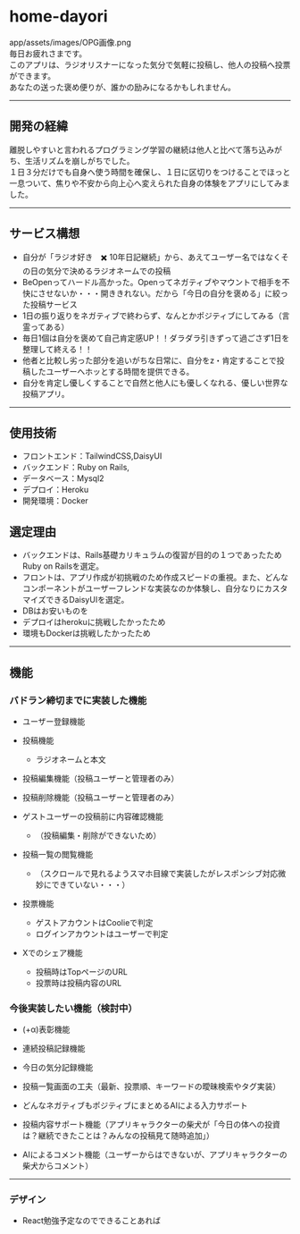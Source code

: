 # home-dayori
app/assets/images/OPG画像.png  
毎日お疲れさまです。  
このアプリは、ラジオリスナーになった気分で気軽に投稿し、他人の投稿へ投票ができます。  
あなたの送った褒め便りが、誰かの励みになるかもしれません。  

---
## 開発の経緯
離脱しやすいと言われるプログラミング学習の継続は他人と比べて落ち込みがち、生活リズムを崩しがちでした。  
１日３分だけでも自身へ使う時間を確保し、１日に区切りをつけることでほっと一息ついて、焦りや不安から向上心へ変えられた自身の体験をアプリにしてみました。  

---
## サービス構想
- 自分が「ラジオ好き　✖️ 10年日記継続」から、あえてユーザー名ではなくその日の気分で決めるラジオネームでの投稿
- BeOpenってハードル高かった。Openってネガティブやマウントで相手を不快にさせないか・・・開ききれない。だから「今日の自分を褒める」に絞った投稿サービス
- 1日の振り返りをネガティブで終わらず、なんとかポジティブにしてみる（言霊ってある）
- 毎日1個は自分を褒めて自己肯定感UP！！ダラダラ引きずって過ごさず1日を整理して終える！！
- 他者と比較し劣った部分を追いがちな日常に、自分をz・肯定することで投稿したユーザーへホッとする時間を提供できる。
- 自分を肯定し優しくすることで自然と他人にも優しくなれる、優しい世界な投稿アプリ。
  

---
## 使用技術
- フロントエンド：TailwindCSS,DaisyUI
- バックエンド：Ruby on Rails,
- データベース：Mysql2
- デプロイ：Heroku
- 開発環境：Docker

## 選定理由
- バックエンドは、Rails基礎カリキュラムの復習が目的の１つであったためRuby on Railsを選定。
- フロントは、アプリ作成が初挑戦のため作成スピードの重視。また、どんなコンポーネントがユーザーフレンドな実装なのか体験し、自分なりにカスタマイズできるDaisyUIを選定。
- DBはお安いものを
- デプロイはherokuに挑戦したかったため
- 環境もDockerは挑戦したかったため

---
## 機能

### バドラン締切までに実装した機能
- ユーザー登録機能

- 投稿機能
  - ラジオネームと本文

- 投稿編集機能（投稿ユーザーと管理者のみ）

- 投稿削除機能（投稿ユーザーと管理者のみ）

- ゲストユーザーの投稿前に内容確認機能
  - （投稿編集・削除ができないため）
  
- 投稿一覧の閲覧機能
  - （スクロールで見れるようスマホ目線で実装したがレスポンシブ対応微妙にできていない・・・）

- 投票機能
  - ゲストアカウントはCoolieで判定
  - ログインアカウントはユーザーで判定

- Xでのシェア機能
  - 投稿時はTopページのURL
  - 投票時は投稿内容のURL


### 今後実装したい機能（検討中）


- (+α)表彰機能

- 連続投稿記録機能

- 今日の気分記録機能

- 投稿一覧画面の工夫（最新、投票順、キーワードの曖昧検索やタグ実装）

- どんなネガティブもポジティブにまとめるAIによる入力サポート

- 投稿内容サポート機能（アプリキャラクターの柴犬が「今日の体への投資は？継続できたことは？みんなの投稿見て随時追加」）

- AIによるコメント機能（ユーザーからはできないが、アプリキャラクターの柴犬からコメント）

 
---
### デザイン

- React勉強予定なのでできることあれば
